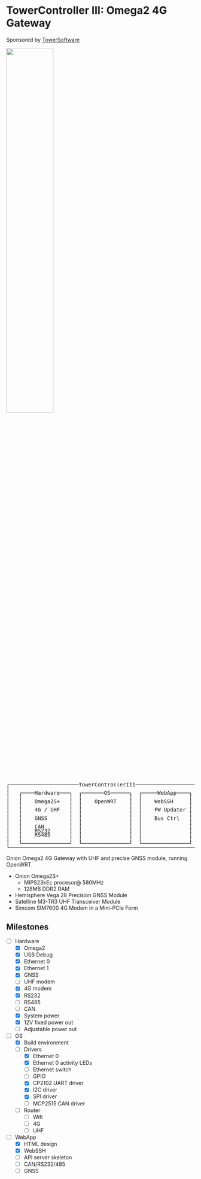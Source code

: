 # TowerController III: Omega2 4G Gateway

Sponsored by [TowerSoftware](http://www.towersoftwareltd.com/)

<img src="https://github.com/hotteshen/omega2-4g-gateway/blob/develop/doc/image/preview-3d.png?raw=true" style="width: 50%;">

<pre style="line-height: .8em; font-size: 1em;">
┌──────────────────────TowerControllerIII─────────────────────┐
│                                                             │
│   ┌────Hardware───┐  ┌───────OS──────┐  ┌─────WebApp────┐   │
│   │               │  │               │  │               │   │
│   │    Omega2S+   │  │    OpenWRT    │  │    WebSSH     │   │
│   │               │  │               │  │               │   │
│   │    4G / UHF   │  │               │  │    FW Updater │   │
│   │               │  │               │  │               │   │
│   │    GNSS       │  │               │  │    Bus Ctrl   │   │
│   │               │  │               │  │               │   │
│   │    CAN        │  │               │  │               │   │
│   │    RS232      │  │               │  │               │   │
│   │    RS485      │  │               │  │               │   │
│   │               │  │               │  │               │   │
│   └───────────────┘  └───────────────┘  └───────────────┘   │
└─────────────────────────────────────────────────────────────┘
</pre>

Onion Omega2 4G Gateway with UHF and precise GNSS module, running OpenWRT
* Onion Omega2S+
  - MIPS23kEc procesor@ 580MHz
  - 128MB DDR2 RAM
* Hemisphere Vega 28 Precision GNSS Module
* Satelline M3-TR3 UHF Transceiver Module
* Simcom SIM7600 4G Modem in a Mini-PCIe Form

## Milestones

* [ ] Hardware
  - [x] Omega2
  - [x] USB Debug
  - [x] Ethernet 0
  - [x] Ethernet 1
  - [x] GNSS
  - [ ] UHF modem
  - [x] 4G modem
  - [x] RS232
  - [ ] RS485
  - [ ] CAN
  - [x] System power
  - [x] 12V fixed power out
  - [ ] Adjustable power out
* [ ] OS
  - [x] Build environment
  - [ ] Drivers
    - [x] Ethernet 0
    - [x] Ethernet 0 activity LEDs
    - [ ] Ethernet switch
    - [ ] GPIO
    - [x] CP2102 UART driver
    - [x] I2C driver
    - [x] SPI driver
    - [ ] MCP2515 CAN driver
  - [ ] Router
    - [ ] Wifi
    - [ ] 4G
    - [ ] UHF
* [ ] WebApp
  - [x] HTML design
  - [x] WebSSH
  - [ ] API server skeleton
  - [ ] CAN/RS232/485
  - [ ] GNSS
